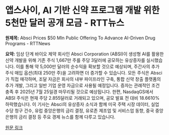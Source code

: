# 앱스사이, AI 기반 신약 프로그램 개발 위한 5천만 달러 공개 모금 - RTT뉴스

**원제목:** Absci Prices $50 Mln Public Offering To Advance AI-Driven Drug Programs - RTTNews

**요약:** 임상 단계 바이오 제약 회사인 Absci Corporation (ABSI)이 생성형 AI를 활용한 신약 개발을 위해 기존 주식 1,667만 주를 주당 3달러에 공모하는 유상증자를 실시했습니다.  이를 통해 약 5,000만 달러의 순수익을 확보할 것으로 예상되며,  주간사의 추가 주식 매입 옵션(최대 250만 주)을 고려하면 더 증가할 수 있습니다.  모든 주식은 Absci가 직접 매각하며,  조달 자금은 회사의 내부 파이프라인 구축, 통합 신약 창출 플랫폼의 추가 개발, 그리고 일반 기업 운영 자금으로 사용될 예정입니다.  증자는 관례적인 조건 충족 후 2025년 7월 25일경 마무리될 것으로 예상됩니다.  한편, NasdaqGS에서 ABSI 주식은 현재 주당 2.855달러로 거래되고 있으며, 공모 발표 전 대비 18.6610% 하락했습니다.  이 기사는 Absci의 유상증자 소식과 함께 미국 주택 시장 데이터, 실업 수당 청구 건수, 유럽 중앙은행의 금리 결정, 유로존 제조업 및 서비스업 동향, 중국 중앙은행의 금리 결정 등 주요 경제 뉴스를 함께 다루고 있습니다.

[원문 링크](https://www.rttnews.com/3557735/absci-prices-50-mln-public-offering-to-advance-ai-driven-drug-programs.aspx)
